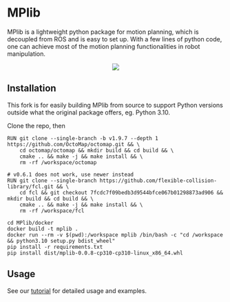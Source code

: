 # MPlib
MPlib is a lightweight python package for motion planning, which is decoupled from ROS and is easy to set up. With a few lines of python code, one can achieve most of the motion planning functionalities in robot manipulation.

<p align="center">
  <img src="demo.gif">
</p>

## Installation

This fork is for easily building MPlib from source to support Python versions outside what the original package offers, eg. Python 3.10.

Clone the repo, then
```
RUN git clone --single-branch -b v1.9.7 --depth 1 https://github.com/OctoMap/octomap.git && \
    cd octomap/octomap && mkdir build && cd build && \
    cmake .. && make -j && make install && \
    rm -rf /workspace/octomap

# v0.6.1 does not work, use newer instead
RUN git clone --single-branch https://github.com/flexible-collision-library/fcl.git && \
    cd fcl && git checkout 7fcdc7f09bedb3d9544bfce067b01298873ad906 && mkdir build && cd build && \
    cmake .. && make -j && make install && \
    rm -rf /workspace/fcl

cd MPlib/docker
docker build -t mplib .
docker run --rm -v $(pwd):/workspace mplib /bin/bash -c "cd /workspace && python3.10 setup.py bdist_wheel"
pip install -r requirements.txt
pip install dist/mplib-0.0.8-cp310-cp310-linux_x86_64.whl
```

## Usage

See our [tutorial](https://sapien.ucsd.edu/docs/latest/tutorial/motion_planning/getting_started.html) for detailed usage and examples.
